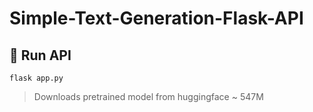 # Simple-Text-Generation-Flask-API

## 🏃 Run API
`flask app.py`
> Downloads pretrained model from huggingface ~ 547M
